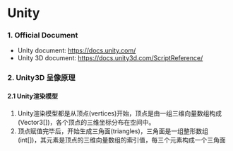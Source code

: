 # Unity
### 1. Official Document
- Unity document: https://docs.unity.com/
- Unity 3D document: https://docs.unity3d.com/ScriptReference/
### 2. Unity3D 呈像原理
#### 2.1 Unity渲染模型
1. Unity渲染模型都是从顶点(vertices)开始，顶点是由一组三维向量数组构成(Vector3[])，各个顶点的三维坐标分布在空间中。
2. 顶点赋值完毕后，开始生成三角面(triangles)，三角面是一组整形数组(int[])，其元素是顶点的三维向量数组的索引值，每三个元素构成一个三角面

